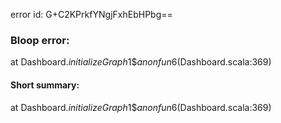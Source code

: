error id: G+C2KPrkfYNgjFxhEbHPbg==
### Bloop error:

at Dashboard$.initializeGraph$1$$anonfun$6(Dashboard.scala:369)
#### Short summary: 

at Dashboard$.initializeGraph$1$$anonfun$6(Dashboard.scala:369)